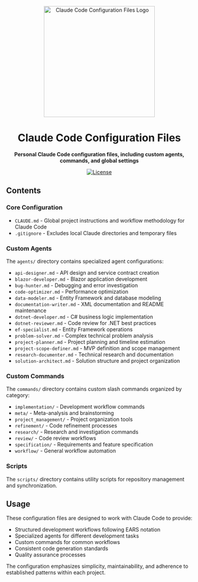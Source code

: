 <div align="center">
  <img src="https://via.placeholder.com/300x100/FF69B4/FFFFFF?text=Pink+Rooster+AI" alt="Claude Code Configuration Files Logo" width="300">
  
  # Claude Code Configuration Files
  
  **Personal Claude Code configuration files, including custom agents, commands, and global settings**
  

  [![License](https://img.shields.io/badge/License-MIT-green)](LICENSE)
</div>

## Contents

### Core Configuration
- `CLAUDE.md` - Global project instructions and workflow methodology for Claude Code
- `.gitignore` - Excludes local Claude directories and temporary files

### Custom Agents
The `agents/` directory contains specialized agent configurations:
- `api-designer.md` - API design and service contract creation
- `blazor-developer.md` - Blazor application development
- `bug-hunter.md` - Debugging and error investigation
- `code-optimizer.md` - Performance optimization
- `data-modeler.md` - Entity Framework and database modeling
- `documentation-writer.md` - XML documentation and README maintenance
- `dotnet-developer.md` - C# business logic implementation
- `dotnet-reviewer.md` - Code review for .NET best practices
- `ef-specialist.md` - Entity Framework operations
- `problem-solver.md` - Complex technical problem analysis
- `project-planner.md` - Project planning and timeline estimation
- `project-scope-definer.md` - MVP definition and scope management
- `research-documenter.md` - Technical research and documentation
- `solution-architect.md` - Solution structure and project organization

### Custom Commands
The `commands/` directory contains custom slash commands organized by category:
- `implementation/` - Development workflow commands
- `meta/` - Meta-analysis and brainstorming
- `project_management/` - Project organization tools
- `refinement/` - Code refinement processes
- `research/` - Research and investigation commands
- `review/` - Code review workflows
- `specification/` - Requirements and feature specification
- `workflow/` - General workflow automation

### Scripts
The `scripts/` directory contains utility scripts for repository management and synchronization.

## Usage

These configuration files are designed to work with Claude Code to provide:
- Structured development workflows following EARS notation
- Specialized agents for different development tasks
- Custom commands for common workflows
- Consistent code generation standards
- Quality assurance processes

The configuration emphasizes simplicity, maintainability, and adherence to established patterns within each project.
